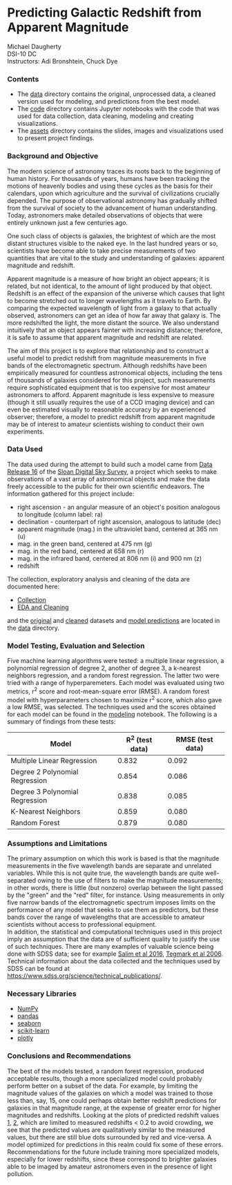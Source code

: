 # Predicting Galactic Redshift from Apparent Magnitude
Michael Daugherty\
DSI-10 DC\
Instructors: Adi Bronshtein, Chuck Dye

### Contents

- The [data](./data) directory contains the original, unprocessed data, a cleaned version used for modeling, and predictions from the best model.
- The [code](./code) directory contains Jupyter notebooks with the code that was used for data collection, data cleaning, modeling and creating visualizations.
- The [assets](./assets) directory contains the slides, images and visualizations used to present project findings.

### Background and Objective

The modern science of astronomy traces its roots back to the beginning of human history. For thousands of years, humans have been tracking the motions of heavenly bodies and using these cycles as the basis for their calendars, upon which agriculture and the survival of civilizations crucially depended. The purpose of observational astronomy has gradually shifted from the survival of society to the advancement of human understanding. Today, astronomers make detailed observations of objects that were entirely unknown just a few centuries ago.

One such class of objects is galaxies, the brightest of which are the most distant structures visible to the naked eye. In the last hundred years or so, scientists have become able to take precise measurements of two quantities that are vital to the study and understanding of galaxies: apparent magnitude and redshift.

Apparent magnitude is a measure of how bright an object appears; it is related, but not identical, to the amount of light produced by that object. Redshift is an effect of the expansion of the universe which causes that light to become stretched out to longer wavelengths as it travels to Earth. By comparing the expected wavelength of light from a galaxy to that actually observed, astronomers can get an idea of how far away that galaxy is. The more redshifted the light, the more distant the source. We also understand intuitively that an object appears fainter with increasing distance; therefore, it is safe to assume that apparent magnitude and redshift are related.

The aim of this project is to explore that relationship and to construct a useful model to predict redshift from magnitude measurements in five bands of the electromagnetic spectrum. Although redshifts have been empirically measured for countless astronomical objects, including the tens of thousands of galaxies considered for this project, such measurements require sophisticated equipment that is too expensive for most amateur astronomers to afford. Apparent magnitude is less expensive to measure (though it still usually requires the use of a CCD imaging device) and can even be estimated visually to reasonable accuracy by an experienced observer; therefore, a model to predict redshift from apparent magnitude may be of interest to amateur scientists wishing to conduct their own experiments.

### Data Used

The data used during the attempt to build such a model came from [Data Release 16](https://www.sdss.org/dr16/) of the [Sloan Digital Sky Survey](https://www.sdss.org), a project which seeks to make observations of a vast array of astronomical objects and make the data freely accessible to the public for their own scientific endeavors. The information gathered for this project include:

- right ascension - an angular measure of an object's position analogous to longitude (column label: ra)
- declination - counterpart of right ascension, analogous to latitude (dec)
- apparent magnitude (mag.) in the ultraviolet band, centered at 365 nm (u)
- mag. in the green band, centered at 475 nm (g)
- mag. in the red band, centered at 658 nm (r)
- mag. in the infrared band, centered at 806 nm (i) and 900 nm (z)
- redshift

The collection, exploratory analysis and cleaning of the data are documented here:

- [Collection](./code/01_data_collection.ipynb)
- [EDA and Cleaning](./code/02_eda_and_cleaning.ipynb)

and the [original](./data/sdss.csv) and [cleaned](./data/sdss_clean.csv) datasets and [model predictions](./data/predictions.csv) are located in the [data](./data) directory.

### Model Testing, Evaluation and Selection

Five machine learning algorithms were tested: a multiple linear regression, a polynomial regression of degree 2, another of degree 3, a k-nearest neighbors regression, and a random forest regression. The latter two were tried with a range of hyperparemeters. Each model was evaluated using two metrics, r<sup>2</sup> score and root-mean-square error (RMSE). A random forest model with hyperparameters chosen to maximize r<sup>2</sup> score, which also gave a low RMSE, was selected. The techniques used and the scores obtained for each model can be found in the [modeling](./03_modeling.ipynb) notebook. The following is a summary of findings from these tests:

| Model                          | R<sup>2</sup> (test data) | RMSE (test data) |
|--------------------------------|---------------------------|------------------|
| Multiple Linear Regression     | 0.832                     | 0.092            |
| Degree 2 Polynomial Regression | 0.854                     | 0.086            |
| Degree 3 Polynomial Regression | 0.838                     | 0.085            |
| K-Nearest Neighbors            | 0.859                     | 0.080            |
| Random Forest                  | 0.879                     | 0.080            |

### Assumptions and Limitations

The primary assumption on which this work is based is that the magnitude measurements in the five wavelength bands are separate and unrelated variables. While this is not quite true, the wavelength bands are quite well-separated owing to the use of filters to make the magnitude measurements; in other words, there is little (but nonzero) overlap between the light passed by the "green" and the "red" filter, for instance. Using measurements in only five narrow bands of the electromagnetic spectrum imposes limits on the performance of any model that seeks to use them as predictors, but these bands cover the range of wavelengths that are accessible to amateur scientists without access to professional equipment.\
In addition, the statistical and computational techniques used in this project imply an assumption that the data are of sufficient quality to justify the use of such techniques. There are many examples of valuable science being done with SDSS data; see for example [Salim et al 2016](https://arxiv.org/pdf/1610.00712.pdf), [Tegmark et al 2006](https://arxiv.org/abs/astro-ph/0608632). Technical information about the data collected and the techniques used by SDSS can be found at https://www.sdss.org/science/technical_publications/.

### Necessary Libraries

- [NumPy](https://numpy.org/)
- [pandas](https://pandas.pydata.org/)
- [seaborn](https://seaborn.pydata.org/)
- [scikit-learn](https://scikit-learn.org/stable/index.html)
- [plotly](https://pypi.org/project/plotly/)

### Conclusions and Recommendations

The best of the models tested, a random forest regression, produced acceptable results, though a more specialized model could probably perform better on a subset of the data. For example, by limiting the magnitude values of the galaxies on which a model was trained to those less than, say, 15, one could perhaps obtain better redshift predictions for galaxies in that magnitude range, at the expense of greater error for higher magnitudes and redshifts. Looking at the plots of predicted redshift values [1](./assets/predicted_ra), [2](./assets/predicted_dec), which are limited to measured redshifts < 0.2 to avoid crowding, we see that the predicted values are qualitatively similar to the measured values, but there are still blue dots surrounded by red and vice-versa. A model optimized for predictions in this realm could fix some of these errors. Recommendations for the future include training more specialized models, especially for lower redshifts, since these correspond to brighter galaxies able to be imaged by amateur astronomers even in the presence of light pollution.
